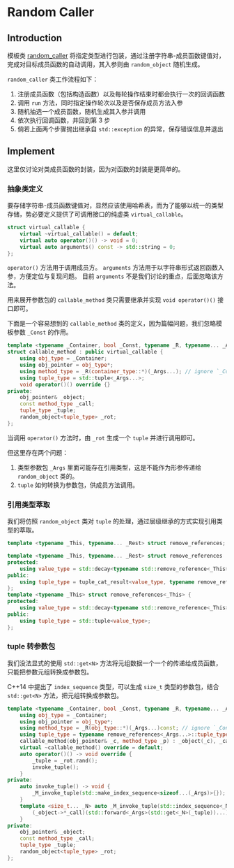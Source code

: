 # Random Caller

## Introduction

模板类 [random_caller](../include/random_caller.hpp) 将指定类型进行包装，通过注册字符串-成员函数键值对，完成对目标成员函数的自动调用，其入参则由 `random_object` 随机生成。

`random_caller` 类工作流程如下：
1. 注册成员函数（包括构造函数）以及每轮操作结束时都会执行一次的回调函数
2. 调用 `run` 方法，同时指定操作轮次以及是否保存成员方法入参
3. 随机抽选一个成员函数，随机生成其入参并调用
4. 依次执行回调函数，并回到第 3 步
5. 倘若上面两个步骤抛出继承自 `std::exception` 的异常，保存错误信息并退出

## Implement

这里仅讨论对类成员函数的封装，因为对函数的封装是更简单的。

### 抽象类定义

要存储字符串-成员函数键值对，显然应该使用哈希表，而为了能够以统一的类型存储，势必要定义提供了可调用接口的纯虚类 `virtual_callable`。

~~~cpp
struct virtual_callable {
    virtual ~virtual_callable() = default;
    virtual auto operator()() -> void = 0;
    virtual auto arguments() const -> std::string = 0;
};
~~~

`operator()` 方法用于调用成员方。
`arguments` 方法用于以字符串形式返回函数入参，方便定位与复现问题。
目前 `arguments` 不是我们讨论的重点，后面忽略该方法。

用来展开参数包的 `callable_method` 类只需要继承并实现 `void operator()()` 接口即可。

下面是一个容易想到的 `callable_method` 类的定义，因为篇幅问题，我们忽略模板参数 `_Const` 的作用。

~~~cpp
template <typename _Container, bool _Const, typename _R, typename... _Args>
struct callable_method : public virtual_callable {
    using obj_type = _Container;
    using obj_pointer = obj_type*;
    using method_type = _R(container_type::*)(_Args...); // ignore `_Const`
    using tuple_type = std::tuple<_Args...>;
    void operator()() override {}
private:
    obj_pointer& _object;
    const method_type _call;
    tuple_type _tuple;
    random_object<tuple_type> _rot;
};
~~~

当调用 `operator()` 方法时，由 `_rot` 生成一个 `tuple` 并进行调用即可。

但这里存在两个问题：

1. 类型参数包 `_Args` 里面可能存在引用类型，这是不能作为形参传递给 `random_object` 类的。
2. `tuple` 如何转换为参数包，供成员方法调用。

### 引用类型萃取

我们将仿照 `random_object` 类对 `tuple` 的处理，通过层级继承的方式实现引用类型的萃取。

~~~cpp
template <typename _This, typename... _Rest> struct remove_references;

template <typename _This, typename... _Rest> struct remove_references : public remove_references<_Rest...> {
protected:
    using value_type = std::decay<typename std::remove_reference<_This>::type>::type;
public:
    using tuple_type = tuple_cat_result<value_type, typename remove_references<_Rest...>::tuple_type>::type;
};
template <typename _This> struct remove_references<_This> {
protected:
    using value_type = std::decay<typename std::remove_reference<_This>::type>::type;
public:
    using tuple_type = std::tuple<value_type>;
};
~~~

### tuple 转参数包

我们没法显式的使用 `std::get<N>` 方法将元组数据一个一个的传递给成员函数，只能把参数元组转换成参数包。

C++14 中提出了 `index_sequence` 类型，可以生成 `size_t` 类型的参数包，结合 `std::get<N>` 方法，把元组转换成参数包。

~~~cpp
template <typename _Container, bool _Const, typename _R, typename... _Args> struct callable_method : public virtual_callable {
    using obj_type = _Container;
    using obj_pointer = obj_type*;
    using method_type = _R(obj_type::*)(_Args...)const; // ignore `_Const`
    using tuple_type = typename remove_references<_Args...>::tuple_type;
    callable_method(obj_pointer& _c, method_type _p) : _object(_c), _call(_p) {}
    virtual ~callable_method() override = default;
    auto operator()() -> void override {
        _tuple = _rot.rand();
        invoke_tuple();
    }
private:
    auto invoke_tuple() -> void {
        _M_invoke_tuple(std::make_index_sequence<sizeof...(_Args)>{});
    }
    template <size_t... _N> auto _M_invoke_tuple(std::index_sequence<_N...>) -> void {
        (_object->*_call)(std::forward<_Args>(std::get<_N>(_tuple))...);
    }
private:
    obj_pointer& _object;
    const method_type _call;
    tuple_type _tuple;
    random_object<tuple_type> _rot;
};
~~~
